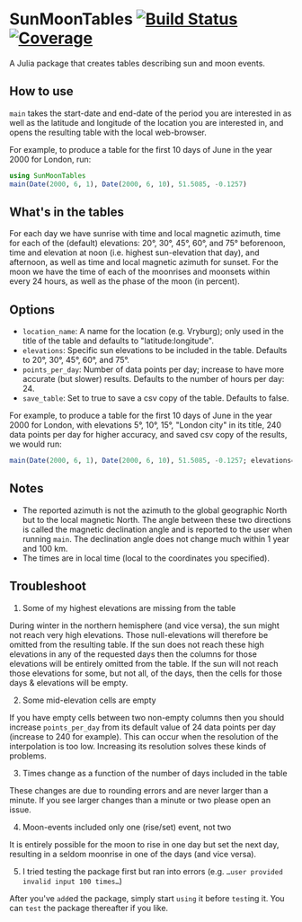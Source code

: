 # SunMoonTables [![Build Status](https://github.com/yakir12/SunMoonTables.jl/actions/workflows/CI.yml/badge.svg?branch=main)](https://github.com/yakir12/SunMoonTables.jl/actions/workflows/CI.yml?query=branch%3Amain) [![Coverage](https://codecov.io/gh/yakir12/SunMoonTables.jl/branch/main/graph/badge.svg)](https://codecov.io/gh/yakir12/SunMoonTables.jl)

A Julia package that creates tables describing sun and moon events.

## How to use
`main` takes the start-date and end-date of the period you are interested in as well as the latitude and longitude of the location you are interested in, and opens the resulting table with the local web-browser.

For example, to produce a table for the first 10 days of June in the year 2000 for London, run:

```julia
using SunMoonTables
main(Date(2000, 6, 1), Date(2000, 6, 10), 51.5085, -0.1257)
```

## What's in the tables
For each day we have sunrise with time and local magnetic azimuth, time for each of the (default) elevations: 20°, 30°, 45°, 60°, and 75° beforenoon, time and elevation at noon (i.e. highest sun-elevation that day), and afternoon, as well as time and local magnetic azimuth for sunset. 
For the moon we have the time of each of the moonrises and moonsets within every 24 hours, as well as the phase of the moon (in percent).

## Options
- `location_name`: A name for the location (e.g. Vryburg); only used in the title of the table and defaults to "latitude:longitude".
- `elevations`: Specific sun elevations to be included in the table. Defaults to 20°, 30°, 45°, 60°, and 75°.
- `points_per_day`: Number of data points per day; increase to have more accurate (but slower) results. Defaults to the number of hours per day: 24.
- `save_table`: Set to true to save a csv copy of the table. Defaults to false.

For example, to produce a table for the first 10 days of June in the year 2000 for London, with elevations 5°, 10°, 15°, "London city" in its title, 240 data points per day for higher accuracy, and saved csv copy of the results, we would run:
```julia
main(Date(2000, 6, 1), Date(2000, 6, 10), 51.5085, -0.1257; elevations=[5, 10, 15], location_name="London city", points_per_day=240, save_table=true))
```

## Notes
- The reported azimuth is not the azimuth to the global geographic North but to the local magnetic North. The angle between these two directions is called the magnetic declination angle and is reported to the user when running `main`. The declination angle does not change much within 1 year and 100 km.
- The times are in local time (local to the coordinates you specified).

## Troubleshoot
1. Some of my highest elevations are missing from the table

During winter in the northern hemisphere (and vice versa), the sun might not reach very high elevations. Those null-elevations will therefore be omitted from the resulting table. If the sun does not reach these high elevations in any of the requested days then the columns for those elevations will be entirely omitted from the table. If the sun will not reach those elevations for some, but not all, of the days, then the cells for those days & elevations will be empty.

2. Some mid-elevation cells are empty

If you have empty cells between two non-empty columns then you should increase `points_per_day` from its default value of 24 data points per day (increase to 240 for example). This can occur when the resolution of the interpolation is too low. Increasing its resolution solves these kinds of problems.

3. Times change as a function of the number of days included in the table

These changes are due to rounding errors and are never larger than a minute. If you see larger changes than a minute or two please open an issue. 

4. Moon-events included only one (rise/set) event, not two

It is entirely possible for the moon to rise in one day but set the next day, resulting in a seldom moonrise in one of the days (and vice versa).

5. I tried testing the package first but ran into errors (e.g. `…user provided invalid input 100 times…`)

After you've `add`ed the package, simply start `using` it before `test`ing it. You can `test` the package thereafter if you like. 
